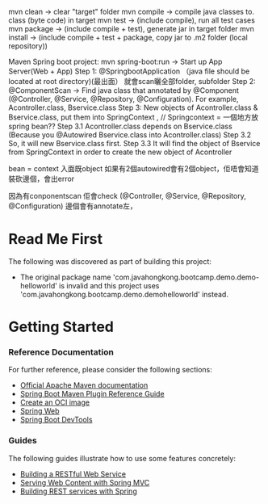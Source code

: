 mvn clean -> clear "target" folder
mvn compile -> compile java classes to. class (byte code) in target
mvn test -> (include compile), run all test cases
mvn package -> (include compile + test), generate jar in target folder
mvn install -> (include compile + test + package, copy jar to .m2 folder (local repository))


Maven Spring boot project:
mvn spring-boot:run -> Start up App Server(Web + App)
  Step 1: @SpringbootApplication （java file should be located at root directory)(最出面）
  就會scan曬全部folder, subfolder
  Step 2: @ComponentScan -> Find java class that annotated by @Component (@Controller, @Service, @Repository, @Configuration). For example, Acontroller.class, Bservice.class
  Step 3: New objects of Acontroller.class & Bservice.class, put them into SpringContext , // Springcontext = 一個地方放spring bean??
  Step 3.1 Acontroller.class depends on Bservice.class (Because you @Autowired Bservice.class into Acontroller.class)
  Step 3.2 So, it will new Bservice.class first.
  Step 3.3 It will find the object of Bservice from SpringContext in order to create the new object of Acontroller 


  bean = context 入面既object
  如果有2個autowired會有2個object，佢唔會知道裝砍邊個，會出error


  因為有conponentscan 佢會check (@Controller, @Service, @Repository, @Configuration) 邊個會有annotate左，
  














# Read Me First
The following was discovered as part of building this project:

* The original package name 'com.javahongkong.bootcamp.demo.demo-helloworld' is invalid and this project uses 'com.javahongkong.bootcamp.demo.demohelloworld' instead.

# Getting Started

### Reference Documentation
For further reference, please consider the following sections:

* [Official Apache Maven documentation](https://maven.apache.org/guides/index.html)
* [Spring Boot Maven Plugin Reference Guide](https://docs.spring.io/spring-boot/docs/3.1.3/maven-plugin/reference/html/)
* [Create an OCI image](https://docs.spring.io/spring-boot/docs/3.1.3/maven-plugin/reference/html/#build-image)
* [Spring Web](https://docs.spring.io/spring-boot/docs/3.1.3/reference/htmlsingle/index.html#web)
* [Spring Boot DevTools](https://docs.spring.io/spring-boot/docs/3.1.3/reference/htmlsingle/index.html#using.devtools)

### Guides
The following guides illustrate how to use some features concretely:

* [Building a RESTful Web Service](https://spring.io/guides/gs/rest-service/)
* [Serving Web Content with Spring MVC](https://spring.io/guides/gs/serving-web-content/)
* [Building REST services with Spring](https://spring.io/guides/tutorials/rest/)

